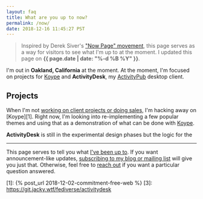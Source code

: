```yaml
---
layout: faq
title: What are you up to now?
permalink: /now/
date: 2018-12-16 11:45:27 PST
---
```


> Inspired by Derek Siver's ["Now Page" movement][nowff], this page serves as a
> way for visitors to see what I'm up to at the moment. I updated this page
> on **{{ page.date | date: "%-d %B %Y" }}**.

I'm out in **Oakland, California** at the moment. At the moment, I'm focused on
projects for [Koype][] and **ActivityDesk**, my [ActivityPub][] desktop client.

## Projects

When I'm not [working on client projects or doing sales][work], I'm hacking
away on [Koype][1]. Right now, I'm looking into re-implementing a few popular
themes and using that as a demonstration of what can be done with [Koype][].

**ActivityDesk** is still in the experimental design phases but the logic for
the 

---

This page serves to tell you what [I've been up to][nowff]. If you want
announcement-like updates, [subscribing to my blog or mailing list][sub] will
give you just that. Otherwise, feel free to [reach out][contact] if you want
a particular question answered.

[nowff]: https://sivers.org/nowff/
[sub]: /subscribe/
[contact]: /contact/
[koype]: https://git.jacky.wtf/indieweb/koype/
[activitypub]:https://www.w3.org/TR/activitypub/
[work]: https://black.af/
[1]: {% post_url 2018-12-02-commitment-free-web %}
[3]: https://git.jacky.wtf/fediverse/activitydesk
